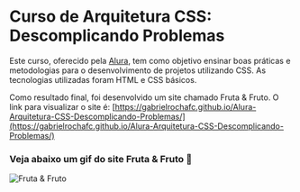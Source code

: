 # Curso de Arquitetura CSS: Descomplicando Problemas

Este curso, oferecido pela [Alura](https://www.alura.com.br/curso-online-arquitetura-css), tem como objetivo ensinar boas práticas e metodologias para o desenvolvimento de projetos utilizando CSS. As tecnologias utilizadas foram HTML e CSS básicos.

Como resultado final, foi desenvolvido um site chamado Fruta & Fruto. O link para visualizar o site é: [https://gabrielrochafc.github.io/Alura-Arquitetura-CSS-Descomplicando-Problemas/](https://gabrielrochafc.github.io/Alura-Arquitetura-CSS-Descomplicando-Problemas/)

### Veja abaixo um gif do site Fruta & Fruto :cherries:

![Fruta & Fruto](https://github.com/GabrielRochaFC/Alura-Arquitetura-CSS-Descomplicando-Problemas/blob/6fdfc3a86ce4d7a0d83dd98e5e25edf1e102f42e/assets/img/Fruta%20&%20Fruto.gif)
